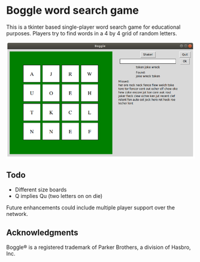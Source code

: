 # Boggle word search game

This is a tkinter based single-player word search game for educational
purposes.  Players try to find words in a 4 by 4 grid of random letters.

![Boggle](/boggle.png?raw=true)

## Todo

* Different size boards
* Q implies Qu (two letters on on die)

Future enhancements could include multiple player support over the network.


## Acknowledgments

Boggle® is a registered trademark of Parker Brothers, a division of Hasbro, Inc.
